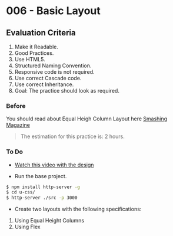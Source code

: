 # 006 - Basic Layout

## Evaluation Criteria

1. Make it Readable.
2. Good Practices.
3. Use HTML5.
4. Structured Naming Convention.
5. Responsive code is not required.
6. Use correct Cascade code.
7. Use correct Inheritance.
8. Goal: The practice should look as required.

### Before 
You should read about Equal Heigh Column Layout here [Smashing Magazine][1]

> The estimation for this practice is: 2 hours.

### To Do
- [Watch this video with the design][2]

- Run the base project.

```sh
$ npm install http-server -g
$ cd u-css/
$ http-server ./src -p 3000
```

- Create two layouts with the following specifications:

1. Using Equal Height Columns
2. Using Flex

[1]: https://www.smashingmagazine.com/2010/11/equal-height-columns-using-borders-and-negative-margins-with-css/
[2]: https://drive.google.com/a/talosdigital.com/file/d/1AlhahHh75yQdSRA8Ix1HOIjBrPnRX25e/view?usp=sharing
